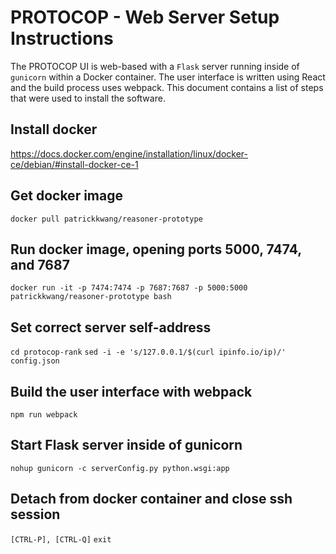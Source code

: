 # PROTOCOP - Web Server Setup Instructions

The PROTOCOP UI is web-based with a `Flask` server running inside of `gunicorn` within a Docker container. The user interface is written using React and the build process uses webpack. This document contains a list of steps that were used to install the software.

## Install docker
https://docs.docker.com/engine/installation/linux/docker-ce/debian/#install-docker-ce-1

## Get docker image
`docker pull patrickkwang/reasoner-prototype`

## Run docker image, opening ports 5000, 7474, and 7687
`docker run -it -p 7474:7474 -p 7687:7687 -p 5000:5000 patrickkwang/reasoner-prototype bash`

## Set correct server self-address
`cd protocop-rank`
`sed -i -e 's/127.0.0.1/$(curl ipinfo.io/ip)/' config.json`

## Build the user interface with webpack
`npm run webpack`

## Start Flask server inside of gunicorn
`nohup gunicorn -c serverConfig.py python.wsgi:app`

## Detach from docker container and close ssh session
`[CTRL-P], [CTRL-Q]`
`exit`

